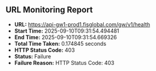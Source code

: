 ## URL Monitoring Report

- **URL:** https://api-gw1-prod1.fisglobal.com/gw/v1/health
- **Start Time:** 2025-09-10T09:31:54.494481
- **End Time:** 2025-09-10T09:31:54.669326
- **Total Time Taken:** 0.174845 seconds
- **HTTP Status Code:** 403
- **Status:** Failure
- **Failure Reason:** HTTP Status Code: 403
